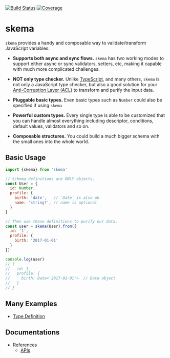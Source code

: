 [![Build Status](https://travis-ci.org/kaelzhang/skema.svg?branch=master)](https://travis-ci.org/kaelzhang/skema)
[![Coverage](https://codecov.io/gh/kaelzhang/skema/branch/master/graph/badge.svg)](https://codecov.io/gh/kaelzhang/skema)

# skema

`skema` provides a handy and composable way to validate/transform JavaScript variables:

- **Supports both async and sync flows.** `skema` has two working modes to support either async or sync validators, setters, etc, making it capable with much more complicated challenges.

- **NOT only type checker.** Unlike [TypeScript](https://www.typescriptlang.org/), and many others, `skema` is not only a JavaScript type checker, but also a good solution for your [Anti-Corruption Layer (ACL)](https://docs.microsoft.com/en-us/azure/architecture/patterns/anti-corruption-layer) to transform and purify the input data.

- **Pluggable basic types.** Even basic types such as `Number` could also be specified if using `skema`

- **Powerful custom types.** Every single type is able to be customized that you can handle almost everything including descriptor, conditions, default values, validators and so on.

- **Composable structures.** You could build a much bigger schema with the small ones into the whole world.

## Basic Usage

```js
import {skema} from 'skema'

// Schema definitions are ONLY objects.
const User = {
  id: Number,
  profile: {
    birth: 'date',   // `Date` is also ok
    name: 'string?', // name is optional
  }
}

// Then use these definitions to purify our data.
const user = skema(User).from({
  id: '1',
  profile: {
    birth: '2017-01-01'
  }
})

console.log(user)
// {
//   id: 1,
//   profile: {
//     birth: Date<'2017-01-01'>  // Date object
//   }
// }
```

## Many Examples

- [Type Definition]()

## Documentations

- References
  - [APIs](./doc/apis.md)
